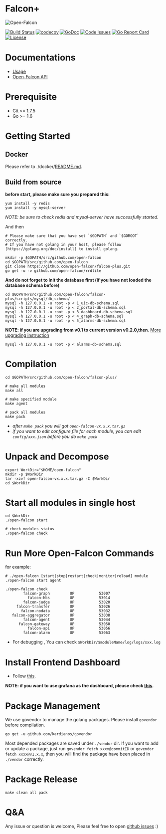 # Falcon+

![Open-Falcon](./logo.png)

[![Build Status](https://travis-ci.org/open-falcon/falcon-plus.svg?branch=plus-dev)](https://travis-ci.org/open-falcon/falcon-plus)
[![codecov](https://codecov.io/gh/open-falcon/falcon-plus/branch/plus-dev/graph/badge.svg)](https://codecov.io/gh/open-falcon/falcon-plus)
[![GoDoc](https://godoc.org/github.com/open-falcon/falcon-plus?status.svg)](https://godoc.org/github.com/open-falcon/falcon-plus)
[![Code Issues](https://www.quantifiedcode.com/api/v1/project/5035c017b02c4a4a807ebc4e9f153e6f/badge.svg)](https://www.quantifiedcode.com/app/project/5035c017b02c4a4a807ebc4e9f153e6f)
[![Go Report Card](https://goreportcard.com/badge/github.com/open-falcon/falcon-plus)](https://goreportcard.com/report/github.com/open-falcon/falcon-plus)
[![License](https://img.shields.io/badge/LICENSE-Apache2.0-ff69b4.svg)](http://www.apache.org/licenses/LICENSE-2.0.html)

# Documentations

- [Usage](http://book.open-falcon.org)
- [Open-Falcon API](http://open-falcon.org/falcon-plus)

# Prerequisite

- Git >= 1.7.5
- Go >= 1.6

# Getting Started

## Docker

Please refer to ./docker/[README.md](https://github.com/open-falcon/falcon-plus/blob/master/docker/README.md).

## Build from source
**before start, please make sure you prepared this:**

```
yum install -y redis
yum install -y mysql-server

```

*NOTE: be sure to check redis and mysql-server have successfully started.*

And then

```
# Please make sure that you have set `$GOPATH` and `$GOROOT` correctly.
# If you have not golang in your host, please follow [https://golang.org/doc/install] to install golang.

mkdir -p $GOPATH/src/github.com/open-falcon
cd $GOPATH/src/github.com/open-falcon
git clone https://github.com/open-falcon/falcon-plus.git
go get -u -v github.com/open-falcon/rrdlite
```

**And do not forget to init the database first (if you have not loaded the database schema before)**

```
cd $GOPATH/src/github.com/open-falcon/falcon-plus/scripts/mysql/db_schema/
mysql -h 127.0.0.1 -u root -p < 1_uic-db-schema.sql
mysql -h 127.0.0.1 -u root -p < 2_portal-db-schema.sql
mysql -h 127.0.0.1 -u root -p < 3_dashboard-db-schema.sql
mysql -h 127.0.0.1 -u root -p < 4_graph-db-schema.sql
mysql -h 127.0.0.1 -u root -p < 5_alarms-db-schema.sql
```

**NOTE: if you are upgrading from v0.1 to current version v0.2.0,then**. [More upgrading instruction](http://www.jianshu.com/p/6fb2c2b4d030)

    mysql -h 127.0.0.1 -u root -p < alarms-db-schema.sql

# Compilation

```
cd $GOPATH/src/github.com/open-falcon/falcon-plus/

# make all modules
make all

# make specified module
make agent

# pack all modules
make pack
```

* *after `make pack` you will got `open-falcon-vx.x.x.tar.gz`*
* *if you want to edit configure file for each module, you can edit `config/xxx.json` before you do `make pack`*

#  Unpack and Decompose

```
export WorkDir="$HOME/open-falcon"
mkdir -p $WorkDir
tar -xzvf open-falcon-vx.x.x.tar.gz -C $WorkDir
cd $WorkDir
```

# Start all modules in single host
```
cd $WorkDir
./open-falcon start

# check modules status
./open-falcon check

```

# Run More Open-Falcon Commands

for example:

```
# ./open-falcon [start|stop|restart|check|monitor|reload] module
./open-falcon start agent

./open-falcon check
        falcon-graph         UP           53007
          falcon-hbs         UP           53014
        falcon-judge         UP           53020
     falcon-transfer         UP           53026
       falcon-nodata         UP           53032
   falcon-aggregator         UP           53038
        falcon-agent         UP           53044
      falcon-gateway         UP           53050
          falcon-api         UP           53056
        falcon-alarm         UP           53063
```

* For debugging , You can check `$WorkDir/$moduleName/log/logs/xxx.log`

# Install Frontend Dashboard
- Follow [this](https://github.com/open-falcon/dashboard).

**NOTE: if you want to use grafana as the dashboard, please check [this](https://github.com/open-falcon/grafana-openfalcon-datasource).**

# Package Management

We use govendor to manage the golang packages. Please install `govendor` before compilation.

    go get -u github.com/kardianos/govendor

Most depended packages are saved under `./vendor` dir. If you want to add or update a package, just run `govendor fetch xxxx@commitID` or `govendor fetch xxxx@v1.x.x`, then you will find the package have been placed in `./vendor` correctly.

# Package Release

```
make clean all pack
```

# Q&A

Any issue or question is welcome, Please feel free to open [github issues](https://github.com/open-falcon/falcon-plus/issues) :)
